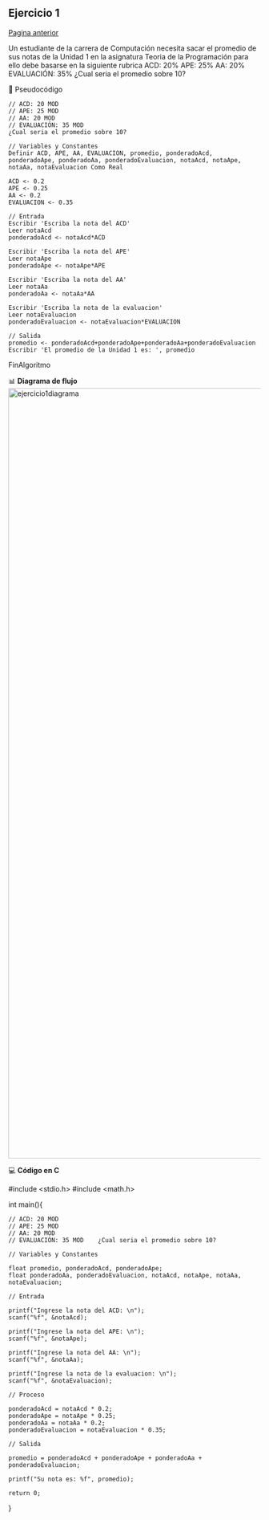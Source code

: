 ## Ejercicio 1   
[Pagina anterior](ejercicios.md)

Un estudiante de la carrera de Computación necesita sacar el promedio de sus notas de la Unidad 1 en la asignatura Teoria de la Programación
para ello debe basarse en la siguiente rubrica
ACD: 20%
APE: 25%
AA: 20%
EVALUACIÓN: 35% ¿Cual seria el promedio sobre 10?

📝 Pseudocódigo

	// ACD: 20 MOD
	// APE: 25 MOD
	// AA: 20 MOD
	// EVALUACIÓN: 35 MOD   
	¿Cual seria el promedio sobre 10?  
	
	// Variables y Constantes
	Definir ACD, APE, AA, EVALUACION, promedio, ponderadoAcd, ponderadoApe, ponderadoAa, ponderadoEvaluacion, notaAcd, notaApe, notaAa, notaEvaluacion Como Real  
	
	ACD <- 0.2
	APE <- 0.25
	AA <- 0.2
	EVALUACION <- 0.35  
	
	// Entrada
	Escribir 'Escriba la nota del ACD'
	Leer notaAcd
	ponderadoAcd <- notaAcd*ACD  
	
	Escribir 'Escriba la nota del APE'
	Leer notaApe
	ponderadoApe <- notaApe*APE  
	
	Escribir 'Escriba la nota del AA'
	Leer notaAa
	ponderadoAa <- notaAa*AA  
	
	Escribir 'Escriba la nota de la evaluacion'
	Leer notaEvaluacion
	ponderadoEvaluacion <- notaEvaluacion*EVALUACION  
	
	// Salida
	promedio <- ponderadoAcd+ponderadoApe+ponderadoAa+ponderadoEvaluacion
	Escribir 'El promedio de la Unidad 1 es: ', promedio
FinAlgoritmo

📊 **Diagrama de flujo**
<img width="3260" height="1535" alt="ejercicio1diagrama" src="https://github.com/user-attachments/assets/3a5e3abf-064a-4879-8b9a-dd4791369e93" />

💻 **Código en C**

#include <stdio.h>
#include <math.h>

int main(){

	// ACD: 20 MOD
	// APE: 25 MOD
	// AA: 20 MOD
	// EVALUACIÓN: 35 MOD    ¿Cual seria el promedio sobre 10?

	// Variables y Constantes

    float promedio, ponderadoAcd, ponderadoApe;
    float ponderadoAa, ponderadoEvaluacion, notaAcd, notaApe, notaAa, notaEvaluacion;

    // Entrada

    printf("Ingrese la nota del ACD: \n");
    scanf("%f", &notaAcd);

    printf("Ingrese la nota del APE: \n");
    scanf("%f", &notaApe);

    printf("Ingrese la nota del AA: \n");
    scanf("%f", &notaAa);

    printf("Ingrese la nota de la evaluacion: \n");
    scanf("%f", &notaEvaluacion);

    // Proceso

    ponderadoAcd = notaAcd * 0.2;
    ponderadoApe = notaApe * 0.25;
    ponderadoAa = notaAa * 0.2;
    ponderadoEvaluacion = notaEvaluacion * 0.35;

    // Salida

    promedio = ponderadoAcd + ponderadoApe + ponderadoAa + ponderadoEvaluacion;

    printf("Su nota es: %f", promedio);

    return 0;

}
